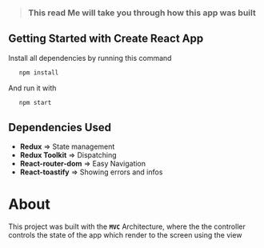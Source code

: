 
> ### This read Me will take you through how this app was built 



## Getting Started with Create React App

Install all dependencies by running this command

```bash
   npm install
```
And run it with

```bash
   npm start
```

## Dependencies Used

- **Redux** => State management
- **Redux Toolkit** => Dispatching
- **React-router-dom** => Easy Navigation
- **React-toastify** => Showing errors and infos  


# About
This project was built with the  <b>`MVC`</b> Architecture, where the the controller controls the state of the app which render to the screen using the view

